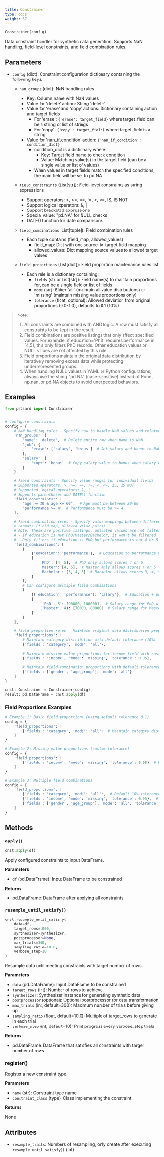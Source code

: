 ```yaml
---
title: Constrainer
type: docs
weight: 57
---
```



```python
Constrainer(config)
```

Data constraint handler for synthetic data generation. Supports NaN handling, field-level constraints, and field combination rules.

## Parameters

- `config` (dict): Constraint configuration dictionary containing the following keys:

  - `nan_groups` (dict): NaN handling rules
    - Key: Column name with NaN values
    - Value for 'delete' action: String 'delete'
    - Value for 'erase' and 'copy' actions: Dictionary containing action and target fields
      - For 'erase': `{'erase': target_field}` where target_field can be a string or list of strings
      - For 'copy': `{'copy': target_field}` where target_field is a string
    - Value for 'nan_if_condition' action: `{'nan_if_condition': condition_dict}`
      - condition_dict is a dictionary where:
        - Key: Target field name to check condition
        - Value: Matching value(s) in the target field (can be a single value or list of values)
      - When values in target fields match the specified conditions, the main field will be set to pd.NA

  - `field_constraints` (List[str]): Field-level constraints as string expressions
    - Support operators: >, >=, ==, !=, <, <=, IS, IS NOT
    - Support logical operators: &, |
    - Support bracketed expressions
    - Special value: "pd.NA" for NULL checks
    - DATE() function for date comparisons

  - `field_combinations` (List[tuple]): Field combination rules
    - Each tuple contains (field_map, allowed_values)
      - field_map: Dict with one source-to-target field mapping
      - allowed_values: Dict mapping source values to allowed target values

  - `field_proportions` (List[dict]): Field proportion maintenance rules list
    - Each rule is a dictionary containing:
      - `fields` (str or List[str]): Field name(s) to maintain proportions for, can be a single field or list of fields
      - `mode` (str): Either 'all' (maintain all value distributions) or 'missing' (maintain missing value proportions only)
      - `tolerance` (float, optional): Allowed deviation from original proportions (0.0-1.0), defaults to 0.1 (10%)

> Note:
> 1. All constraints are combined with AND logic. A row must satisfy all constraints to be kept in the result.
> 2. Field combinations are positive listings that only affect specified values. For example, if education='PhD' requires performance in [4,5], this only filters PhD records. Other education values or NULL values are not affected by this rule.
> 3. Field proportions maintain the original data distribution by iteratively removing excess data while protecting underrepresented groups.
> 4. When handling NULL values in YAML or Python configurations, always use the string "pd.NA" (case-sensitive) instead of None, np.nan, or pd.NA objects to avoid unexpected behaviors.

## Examples

```python
from petsard import Constrainer


# Configure constraints
config = {
    # NaN handling rules - Specify how to handle NaN values and related fields
    'nan_groups': {
        'name': 'delete',  # Delete entire row when name is NaN
        'job': {
            'erase': ['salary', 'bonus']  # Set salary and bonus to NaN when job is NaN
        },
        'salary': {
            'copy': 'bonus'  # Copy salary value to bonus when salary has value but bonus is NaN
        }
    },

    # Field constraints - Specify value ranges for individual fields
    # Supported operators: >, >=, ==, !=, <, <=, IS, IS NOT
    # Supported logical operators: &, |
    # Supports parentheses and DATE() function
    'field_constraints': [
        "age >= 20 & age <= 60",  # Age must be between 20-60
        "performance >= 4"  # Performance must be >= 4
    ],

    # Field combination rules - Specify value mappings between different fields
    # Format: (field_map, allowed_value_pairs)
    # Note: These are positive listings, unlisted values are not filtered, for example:
    # - If education is not PhD/Master/Bachelor, it won't be filtered
    # - Only filters if education is PhD but performance is not 4 or 5
    'field_combinations': [
        (
            {'education': 'performance'},  # Education to performance mapping
            {
                'PhD': [4, 5],  # PhD only allows scores 4 or 5
                'Master': [4, 5],  # Master only allows scores 4 or 5
                'Bachelor': [3, 4, 5]  # Bachelor allows scores 3, 4, 5
            }
        ),
        # Can configure multiple field combinations
        (
            {('education', 'performance'): 'salary'},  # Education + performance to salary mapping
            {
                ('PhD', 5): [90000, 100000],  # Salary range for PhD with performance 5
                ('Master', 4): [70000, 80000]  # Salary range for Master with performance 4
            }
        )
    ],

    # Field proportion rules - Maintain original data distribution proportions
    'field_proportions': [
        # Maintain category distribution with default tolerance (10%)
        {'fields': 'category', 'mode': 'all'},
        
        # Maintain missing value proportions for income field with custom 5% tolerance
        {'fields': 'income', 'mode': 'missing', 'tolerance': 0.05},
        
        # Maintain field combination proportions with default tolerance (10%)
        {'fields': ['gender', 'age_group'], 'mode': 'all'}
    ]
}

cnst: Constrainer = Constrainer(config)
result: pd.DataFrame = cnst.apply(df)
```

### Field Proportions Examples

```python
# Example 1: Basic field proportions (using default tolerance 0.1)
config = {
    'field_proportions': [
        {'fields': 'category', 'mode': 'all'}  # Maintain category distribution with default 10% tolerance
    ]
}

# Example 2: Missing value proportions (custom tolerance)
config = {
    'field_proportions': [
        {'fields': 'income', 'mode': 'missing', 'tolerance': 0.05}  # Maintain missing ratio with 5% tolerance
    ]
}

# Example 3: Multiple field combinations
config = {
    'field_proportions': [
        {'fields': 'category', 'mode': 'all'},  # Default 10% tolerance
        {'fields': 'income', 'mode': 'missing', 'tolerance': 0.05},  # Custom 5% tolerance
        {'fields': ['gender', 'age_group'], 'mode': 'all', 'tolerance': 0.15}  # Custom 15% tolerance
    ]
}
```

## Methods

### `apply()`

```python
cnst.apply(df)
```

Apply configured constraints to input DataFrame.

**Parameters**

- `df` (pd.DataFrame): Input DataFrame to be constrained

**Returns**

- pd.DataFrame: DataFrame after applying all constraints

### `resample_until_satisfy()`

```python
cnst.resample_until_satisfy(
    data=df,
    target_rows=1000,
    synthesizer=synthesizer,
    postprocessor=None,
    max_trials=300,
    sampling_ratio=10.0,
    verbose_step=10
)
```

Resample data until meeting constraints with target number of rows.

**Parameters**

- `data` (pd.DataFrame): Input DataFrame to be constrained
- `target_rows` (int): Number of rows to achieve
- `synthesizer`: Synthesizer instance for generating synthetic data
- `postprocessor` (optional): Optional postprocessor for data transformation
- `max_trials` (int, default=300): Maximum number of trials before giving up
- `sampling_ratio` (float, default=10.0): Multiple of target_rows to generate in each trial
- `verbose_step` (int, default=10): Print progress every verbose_step trials

**Returns**

- pd.DataFrame: DataFrame that satisfies all constraints with target number of rows

### register()

Register a new constraint type.

**Parameters**

- `name` (str): Constraint type name
- `constraint_class` (type): Class implementing the constraint

**Returns**

None

## Attributes

- `resample_trails`: Numbers of resampling, only create after executing `resample_until_satisfy()` (int)